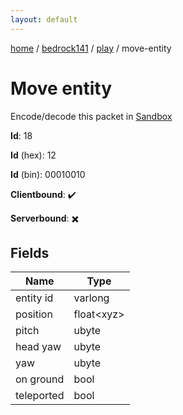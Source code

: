 ```yaml
---
layout: default
---
```


[home](/)  /  [bedrock141](/protocol/bedrock141)  /  [play](/protocol/bedrock141/play)  /  move-entity

# Move entity

Encode/decode this packet in [Sandbox](../../../sandbox/bedrock141#play.move_entity)

**Id**: 18

**Id** (hex): 12

**Id** (bin): 00010010

**Clientbound**: ✔️

**Serverbound**: ✖️

## Fields

Name | Type
---|---
entity id | varlong
position | float&lt;xyz&gt;
pitch | ubyte
head yaw | ubyte
yaw | ubyte
on ground | bool
teleported | bool
